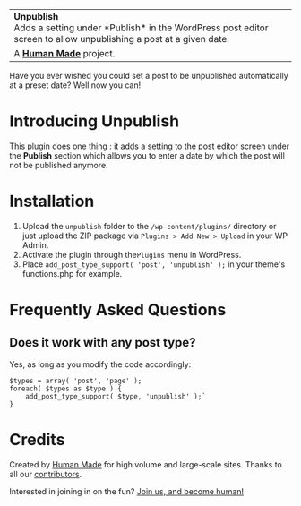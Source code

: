 <table width="100%">
	<tr>
		<td align="left" width="100%">
			<strong>Unpublish</strong><br />
			Adds a setting under *Publish* in the WordPress post editor screen to allow unpublishing a post at a given date.
		</td>
	</tr>
	<tr>
		<td>
			A <strong><a href="https://hmn.md/">Human Made</a></strong> project. 
		</td>
	</tr>
</table>

Have you ever wished you could set a post to be unpublished automatically at a preset date?
Well now you can!

Introducing **Unpublish**
==========

This plugin does one thing : it adds a setting to the post editor screen under the **Publish** section which allows you to enter a date by which the post will not be published anymore.

Installation
==========

1. Upload the `unpublish` folder to the `/wp-content/plugins/` directory  or just upload the ZIP package via `Plugins > Add New > Upload` in your WP Admin.
1. Activate the plugin through the`Plugins` menu in WordPress.
1. Place `add_post_type_support( 'post', 'unpublish' );` in your theme's functions.php for example.

Frequently Asked Questions
==========

## Does it work with any post type?
Yes, as long as you modify the code accordingly:

	$types = array( 'post', 'page' );
	foreach( $types as $type ) {
		add_post_type_support( $type, 'unpublish' );`
	}

Credits
=======
Created by [Human Made](https://hmn.md/) for high volume and large-scale sites. Thanks to all our [contributors](https://github.com/humanmade/Unpublish/graphs/contributors).

Interested in joining in on the fun? [Join us, and become human!](https://hmn.md/is/hiring/)
